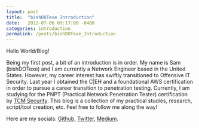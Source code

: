 ```yaml
---
layout: post
title:  "bishDOTexe Introduction"
date:   2022-07-06 09:17:00 -0400
categories: introduction
permalink: /posts/bishDOTexe_Introduction
---
```


Hello World/Blog!

Being my first post, a bit of an introduction is in order.
My name is Sam (bishDOTexe) and I am currently a Network Engineer based in the United States. However, my career interest has swiftly transitioned to Offensive IT Security.
Last year I obtained the C|EH and a foundational AWS certification in order to pursue a career transition to penetration testing. Currently, 
I am studying for the PNPT (Practical Network Penetration Tester) certification by [TCM Security]. This blog is a collection of my practical studies, 
research, script/tool creation, etc. Feel free to follow me along the way! 

Here are my socials: [Github], [Twitter], [Medium].

[TCM Security]: https://certifications.tcm-sec.com/pnpt/
[Github]: https://github.com/bishDOTexe
[Twitter]: https://twitter.com/bishDOTexe
[Medium]: https://medium.com/@bishDOTexe
